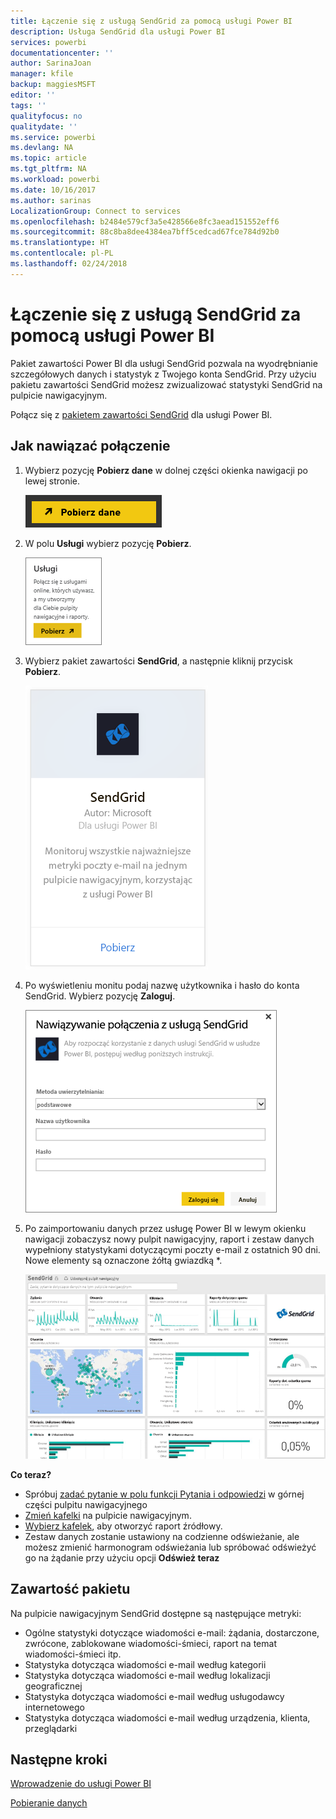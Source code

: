 ```yaml
---
title: Łączenie się z usługą SendGrid za pomocą usługi Power BI
description: Usługa SendGrid dla usługi Power BI
services: powerbi
documentationcenter: ''
author: SarinaJoan
manager: kfile
backup: maggiesMSFT
editor: ''
tags: ''
qualityfocus: no
qualitydate: ''
ms.service: powerbi
ms.devlang: NA
ms.topic: article
ms.tgt_pltfrm: NA
ms.workload: powerbi
ms.date: 10/16/2017
ms.author: sarinas
LocalizationGroup: Connect to services
ms.openlocfilehash: b2484e579cf3a5e428566e8fc3aead151552eff6
ms.sourcegitcommit: 88c8ba8dee4384ea7bff5cedcad67fce784d92b0
ms.translationtype: HT
ms.contentlocale: pl-PL
ms.lasthandoff: 02/24/2018
---
```

# <a name="connect-to-sendgrid-with-power-bi"></a>Łączenie się z usługą SendGrid za pomocą usługi Power BI
Pakiet zawartości Power BI dla usługi SendGrid pozwala na wyodrębnianie szczegółowych danych i statystyk z Twojego konta SendGrid. Przy użyciu pakietu zawartości SendGrid możesz zwizualizować statystyki SendGrid na pulpicie nawigacyjnym.

Połącz się z [pakietem zawartości SendGrid](https://app.powerbi.com/getdata/services/sendgrid) dla usługi Power BI.

## <a name="how-to-connect"></a>Jak nawiązać połączenie
1. Wybierz pozycję **Pobierz dane** w dolnej części okienka nawigacji po lewej stronie.
   
   ![](media/service-connect-to-sendgrid/pbi_getdata.png) 
2. W polu **Usługi** wybierz pozycję **Pobierz**.
   
   ![](media/service-connect-to-sendgrid/pbi_getservices.png) 
3. Wybierz pakiet zawartości **SendGrid**, a następnie kliknij przycisk **Pobierz**.
   
   ![](media/service-connect-to-sendgrid/sendgrid.png) 
4. Po wyświetleniu monitu podaj nazwę użytkownika i hasło do konta SendGrid. Wybierz pozycję **Zaloguj**.
   
   ![](media/service-connect-to-sendgrid/pbi_sendgridsignin.png)
5. Po zaimportowaniu danych przez usługę Power BI w lewym okienku nawigacji zobaczysz nowy pulpit nawigacyjny, raport i zestaw danych wypełniony statystykami dotyczącymi poczty e-mail z ostatnich 90 dni. Nowe elementy są oznaczone żółtą gwiazdką \*.
   
   ![](media/service-connect-to-sendgrid/pbi_sendgriddash.png)

**Co teraz?**

* Spróbuj [zadać pytanie w polu funkcji Pytania i odpowiedzi](power-bi-q-and-a.md) w górnej części pulpitu nawigacyjnego
* [Zmień kafelki](service-dashboard-edit-tile.md) na pulpicie nawigacyjnym.
* [Wybierz kafelek](service-dashboard-tiles.md), aby otworzyć raport źródłowy.
* Zestaw danych zostanie ustawiony na codzienne odświeżanie, ale możesz zmienić harmonogram odświeżania lub spróbować odświeżyć go na żądanie przy użyciu opcji **Odśwież teraz**

## <a name="whats-included"></a>Zawartość pakietu
Na pulpicie nawigacyjnym SendGrid dostępne są następujące metryki:

* Ogólne statystyki dotyczące wiadomości e-mail: żądania, dostarczone, zwrócone, zablokowane wiadomości-śmieci, raport na temat wiadomości-śmieci itp.
* Statystyka dotycząca wiadomości e-mail według kategorii
* Statystyka dotycząca wiadomości e-mail według lokalizacji geograficznej
* Statystyka dotycząca wiadomości e-mail według usługodawcy internetowego
* Statystyka dotycząca wiadomości e-mail według urządzenia, klienta, przeglądarki

## <a name="next-steps"></a>Następne kroki
[Wprowadzenie do usługi Power BI](service-get-started.md)

[Pobieranie danych](service-get-data.md)

